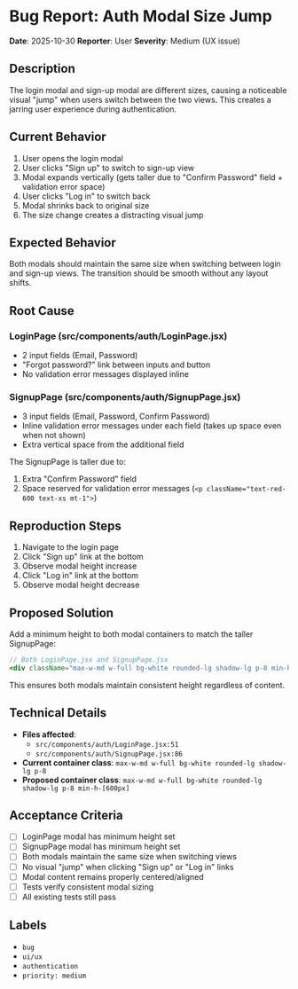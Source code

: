 # Bug Report: Auth Modal Size Jump

**Date**: 2025-10-30
**Reporter**: User
**Severity**: Medium (UX issue)

## Description

The login modal and sign-up modal are different sizes, causing a noticeable visual "jump" when users switch between the two views. This creates a jarring user experience during authentication.

## Current Behavior

1. User opens the login modal
2. User clicks "Sign up" to switch to sign-up view
3. Modal expands vertically (gets taller due to "Confirm Password" field + validation error space)
4. User clicks "Log in" to switch back
5. Modal shrinks back to original size
6. The size change creates a distracting visual jump

## Expected Behavior

Both modals should maintain the same size when switching between login and sign-up views. The transition should be smooth without any layout shifts.

## Root Cause

### LoginPage (src/components/auth/LoginPage.jsx)
- 2 input fields (Email, Password)
- "Forgot password?" link between inputs and button
- No validation error messages displayed inline

### SignupPage (src/components/auth/SignupPage.jsx)
- 3 input fields (Email, Password, Confirm Password)
- Inline validation error messages under each field (takes up space even when not shown)
- Extra vertical space from the additional field

The SignupPage is taller due to:
1. Extra "Confirm Password" field
2. Space reserved for validation error messages (`<p className="text-red-600 text-xs mt-1">`)

## Reproduction Steps

1. Navigate to the login page
2. Click "Sign up" link at the bottom
3. Observe modal height increase
4. Click "Log in" link at the bottom
5. Observe modal height decrease

## Proposed Solution

Add a minimum height to both modal containers to match the taller SignupPage:

```jsx
// Both LoginPage.jsx and SignupPage.jsx
<div className="max-w-md w-full bg-white rounded-lg shadow-lg p-8 min-h-[600px]">
```

This ensures both modals maintain consistent height regardless of content.

## Technical Details

- **Files affected**:
  - `src/components/auth/LoginPage.jsx:51`
  - `src/components/auth/SignupPage.jsx:86`
- **Current container class**: `max-w-md w-full bg-white rounded-lg shadow-lg p-8`
- **Proposed container class**: `max-w-md w-full bg-white rounded-lg shadow-lg p-8 min-h-[600px]`

## Acceptance Criteria

- [ ] LoginPage modal has minimum height set
- [ ] SignupPage modal has minimum height set
- [ ] Both modals maintain the same size when switching views
- [ ] No visual "jump" when clicking "Sign up" or "Log in" links
- [ ] Modal content remains properly centered/aligned
- [ ] Tests verify consistent modal sizing
- [ ] All existing tests still pass

## Labels

- `bug`
- `ui/ux`
- `authentication`
- `priority: medium`
